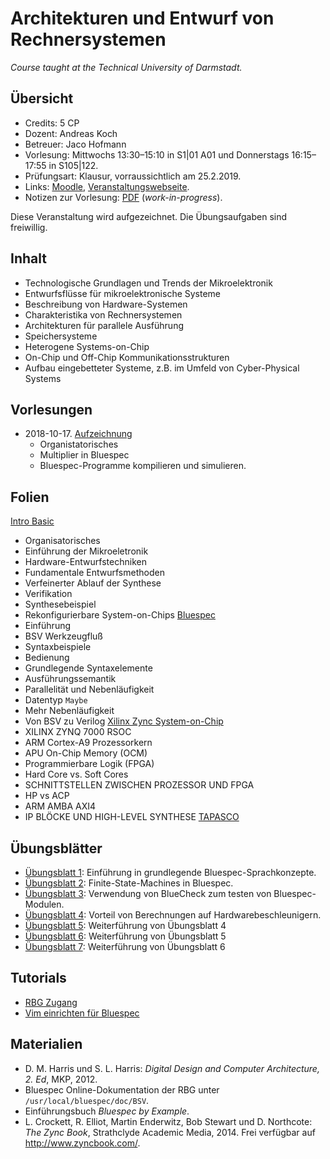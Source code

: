 # Architekturen und Entwurf von Rechnersystemen

*Course taught at the Technical University of Darmstadt.*

## Übersicht

*   Credits: 5 CP
*   Dozent: Andreas Koch
*   Betreuer: Jaco Hofmann
*   Vorlesung: Mittwochs 13:30–15:10 in S1|01 A01 und Donnerstags 16:15–17:55 in S105|122.
*   Prüfungsart: Klausur, vorraussichtlich am 25.2.2019.
*   Links: [Moodle](https://moodle.informatik.tu-darmstadt.de/course/view.php?id=476), [Veranstaltungswebseite](https://www.esa.informatik.tu-darmstadt.de/twiki/bin/view/Lectures/AERWS18De.html).
*   Notizen zur Vorlesung: [PDF](notizen.pdf) (*work-in-progress*).

Diese Veranstaltung wird aufgezeichnet. Die Übungsaufgaben sind freiwillig. 

## Inhalt

*   Technologische Grundlagen und Trends der Mikroelektronik
*   Entwurfsflüsse für mikroelektronische Systeme
*   Beschreibung von Hardware-Systemen
*   Charakteristika von Rechnersystemen
*   Architekturen für parallele Ausführung
*   Speichersysteme
*   Heterogene Systems-on-Chip
*   On-Chip und Off-Chip Kommunikationsstrukturen
*   Aufbau eingebetteter Systeme, z.B. im Umfeld von Cyber-Physical Systems

## Vorlesungen

*   2018-10-17. [Aufzeichnung](http://www.esa.cs.tu-darmstadt.de/campus/AER-20181017.avi)
    *   Organistatorisches
    *   Multiplier in Bluespec
    *   Bluespec-Programme kompilieren und simulieren.

## Folien

[Intro Basic](folien/intro_basics-handout.pdf)
*   Organisatorisches
*   Einführung der Mikroeletronik
*   Hardware-Entwurfstechniken
*   Fundamentale Entwurfsmethoden
*   Verfeinerter Ablauf der Synthese
*   Verifikation
*   Synthesebeispiel
*   Rekonfigurierbare System-on-Chips
[Bluespec](folien/bsv.pdf)
*   Einführung
*   BSV Werkzeugfluß
*   Syntaxbeispiele
*   Bedienung
*   Grundlegende Syntaxelemente
*   Ausführungssemantik
*   Parallelität und Nebenläufigkeit
*   Datentyp `Maybe`
*   Mehr Nebenläufigkeit
*   Von BSV zu Verilog
[Xilinx Zync System-on-Chip](folien/zynq-soc2.pdf)
*   XILINX ZYNQ 7000 RSOC
*   ARM Cortex-A9 Prozessorkern
*   APU On-Chip Memory (OCM)
*   Programmierbare Logik (FPGA)
*   Hard Core vs. Soft Cores
*   SCHNITTSTELLEN ZWISCHEN PROZESSOR UND FPGA
*   HP vs ACP
*   ARM AMBA AXI4
*   IP BLÖCKE UND HIGH-LEVEL SYNTHESE
[TAPASCO](folien/tapasco-handout.pdf)

## Übungsblätter

*   [Übungsblatt 1](uebungen/ueb01_no_lsg.pdf): Einführung in grundlegende Bluespec-Sprachkonzepte.
*   [Übungsblatt 2](uebungen/ueb02_no_lsg.pdf): Finite-State-Machines in Bluespec.
*   [Übungsblatt 3](uebungen/ueb03_no_lsg.pdf): Verwendung von BlueCheck zum testen von Bluespec-Modulen. 
*   [Übungsblatt 4](uebungen/ueb04_no_lsg.pdf): Vorteil von Berechnungen auf Hardwarebeschleunigern.
*   [Übungsblatt 5](uebungen/ueb05_no_lsg.pdf): Weiterführung von Übungsblatt 4
*   [Übungsblatt 6](uebungen/ueb06_no_lsg.pdf): Weiterführung von Übungsblatt 5
*   [Übungsblatt 7](uebungen/ueb07_no_lsg.pdf): Weiterführung von Übungsblatt 6

## Tutorials

*   [RBG Zugang](tutorials/rbg.md)
*   [Vim einrichten für Bluespec](tutorials/vim.md)

## Materialien

*   D. M. Harris und S. L. Harris: *Digital Design and Computer Architecture, 2. Ed*, MKP, 2012.
*   Bluespec Online-Dokumentation der RBG unter `/usr/local/bluespec/doc/BSV`.
*   Einführungsbuch *Bluespec by Example*.
*   L. Crockett, R. Elliot, Martin Enderwitz, Bob Stewart und D. Northcote: *The Zync Book*, Strathclyde Academic Media, 2014. Frei verfügbar auf <http://www.zyncbook.com/>.
